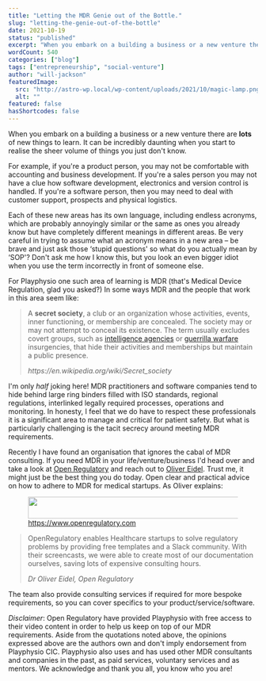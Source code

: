 ```yaml
---
title: "Letting the MDR Genie out of the Bottle."
slug: "letting-the-genie-out-of-the-bottle"
date: 2021-10-19
status: "published"
excerpt: "When you embark on a building a business or a new venture there are lots of new things to learn. It can be incredibly daunting when you start to realise the she..."
wordCount: 540
categories: ["blog"]
tags: ["entrepreneurship", "social-venture"]
author: "will-jackson"
featuredImage:
  src: "http://astro-wp.local/wp-content/uploads/2021/10/magic-lamp.png"
  alt: ""
featured: false
hasShortcodes: false
---
```

<p>When you embark on a building a business or a new venture there are <strong>lots</strong> of new things to learn. It can be incredibly daunting when you start to realise the sheer volume of things you just don't know. </p>

<p>For example, if you're a product person, you may not be comfortable with accounting and business development. If you're a sales person you may not have a clue how software development, electronics and version control is handled. If you're a software person, then you may need to deal with customer support, prospects and physical logistics.</p>

<p>Each of these new areas has its own language, including endless acronyms, which are probably annoyingly similar or the same as ones you already know but have completely different meanings in different areas. Be very careful in trying to assume what an acronym means in a new area – be brave and just ask those &#8216;stupid questions' so what do you actually mean by &#8216;SOP'? Don't ask me how I know this, but you look an even bigger idiot when you use the term incorrectly in front of someone else.</p>

<p>For Playphysio one such area of learning is MDR (that's Medical Device Regulation, glad you asked?) In some ways MDR and the people that work in this area seem like:</p>

<blockquote ><p>A <strong>secret society</strong>, a club or an organization whose activities, events, inner functioning, or membership are concealed. The society may or may not attempt to conceal its existence. The term usually excludes covert groups, such as <a href="https://en.wikipedia.org/wiki/Intelligence_agencies">intelligence agencies</a> or <a href="https://en.wikipedia.org/wiki/Guerrilla_warfare">guerrilla warfare</a> insurgencies, that hide their activities and memberships but maintain a public presence.</p><cite>https://en.wikipedia.org/wiki/Secret_society</cite></blockquote>

<p>I'm only <em>half</em> joking here! MDR practitioners and software companies tend to hide behind large ring binders filled with ISO standards, regional regulations, interlinked legally required processes, operations and monitoring. In honesty, I feel that we do have to respect these professionals it is a significant area to manage and critical for patient safety. But what is particularly challenging is the tacit secrecy around meeting MDR requirements.</p>

<p>Recently I have found an organisation that ignores the cabal of MDR consulting. If you need MDR in your life/venture/business I'd head over and take a look at <a href="https://www.openregulatory.com/">Open Regulatory</a> and reach out to <a href="https://www.openregulatory.com/about/">Oliver Eidel</a>. Trust me, it might just be the best thing you do today. Open clear and practical advice on how to adhere to MDR for medical  startups. As Oliver explains:</p>

<div ><figure ><a href="http://astro-wp.local/wp-content/uploads/2021/10/openregulatory_1.png"><img loading="lazy" decoding="async" src="http://astro-wp.local/wp-content/uploads/2021/10/openregulatory_1.png" alt=""  width="511" height="44" srcset="http://astro-wp.local/wp-content/uploads/2021/10/openregulatory_1.png 640w, http://astro-wp.local/wp-content/uploads/2021/10/openregulatory_1-300x26.png 300w" sizes="auto, (max-width: 511px) 100vw, 511px" /></a><figcaption><a href="https://www.openregulatory.com">https://www.openregulatory.com</a></figcaption></figure></div>

<blockquote ><p>OpenRegulatory enables Healthcare startups to solve regulatory problems by providing free templates and a Slack community. With their screencasts, we were able to create most of our documentation ourselves, saving lots of expensive consulting hours.</p><cite>Dr Oliver Eidel, Open Regulatory</cite></blockquote>

<p>The team also provide consulting services if required for more bespoke requirements, so you can cover specifics to your product/service/software.</p>

<p><em>Disclaimer</em>: Open Regulatory have provided Playphysio with free access to their video content in order to help us keep on top of our MDR requirements. Aside from the quotations noted above, the opinions expressed above are the authors own and don't imply endorsement from Playphysio CIC. Playphysio also uses and has used other MDR consultants and companies in the past, as paid services, voluntary services and as mentors. We acknowledge and thank you all, you know who you are!</p>